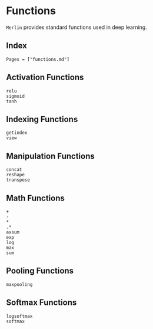 # Functions
`Merlin` provides standard functions used in deep learning.

## Index
```@index
Pages = ["functions.md"]
```

## Activation Functions
```@docs
relu
sigmoid
tanh
```

## Indexing Functions
```@docs
getindex
view
```

## Manipulation Functions
```@docs
concat
reshape
transpose
```

## Math Functions
```@docs
+
-
*
.*
axsum
exp
log
max
sum
```

## Pooling Functions
```@docs
maxpooling
```

## Softmax Functions
```@docs
logsoftmax
softmax
```
